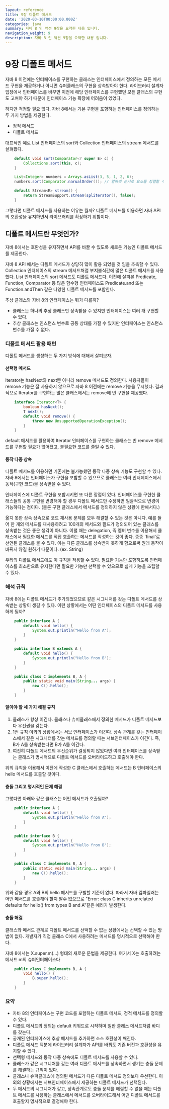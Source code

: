 ```yaml
---
layout: reference
title: 9장 디폴트 메서드
date: '2020-03-10T00:00:00.000Z'
categories: java
summary: 자바 8 인 액션 9장을 요약한 내용 입니다.
navigation_weight: 9
description: 자바 8 인 액션 9장을 요약한 내용 입니다.
---
```


# 9장 디폴트 메서드

자바 8 이전에는 인터페이스를 구현하는 클래스는 인터페이스에서 정의하는 모든 메서드 구현을 제공하거나 아니면 슈퍼클래스의 구현을 상속받아야 한다. 라이브러리 설계자 입장에서 인터페이스를 바꾸면 이전에 해당 인터페이스를 구현했던 모든 클래스의 구현도 고쳐야 하기 때문에 인터페이스 기능 확장에 어려움이 있었다.

하지만 걱정할 필요 없다. 자바 8에서는 기본 구현을 포함하는 인터페이스를 정의하는 두 가지 방법을 제공한다.

* 정적 메서드
* 디폴트 메서드

대표적인 예로 List 인터페이스의 sort와 Collection 인터페이스의 stream 메서드를 살펴봤다.

```java
    default void sort(Comparator<? super E> c) {
        Collections.sort(this, c);
    }

    List<Integer> numbers = Arrays.asList(3, 5, 1, 2, 6);
    numbers.sort(Comparator.narualOrder()); // 알파벳 순서로 요소를 정렬할 수 있다. 

    default Stream<E> stream() {
        return StreamSupport.stream(spliterator(), false);
    }
```

그렇다면 디폴트 메서드를 사용하는 이유는 뭘까? 디폴트 메서드를 이용하면 자바 API의 호환성을 유지하면서 라이브러리를 확장하기 위함이다.

## 디폴트 메서드란 무엇인가?

자바 8에서는 호환성을 유지하면서 API를 바꿀 수 있도록 새로운 기능인 디폴트 메서드를 제공한다.

자바 8 API 에서는 디폴트 메서드가 상당히 많이 활용 되었을 것 임을 추측할 수 있다. Collection 인터페이스의 stream 메서드처럼 부지불식간에 많은 디폴트 메서드를 사용했다. List 인터페이스의 sort 메서드도 디폴트 메서드다. 이전에 살펴본 Predicate, Function, Comparator 등 많은 함수형 인터페이스도 Predicate.and 또는 Function.andThen 같은 다양한 디폴트 메서드를 포함한다.

추상 클래스와 자바 8의 인터페이스는 뭐가 다를까?

* 클래스는 하나의 추상 클래스만 상속받을 수 있지만 인터페이스는 여러 개 구현할 수 있다. 
* 추상 클래스는 인스턴스 변수로 공통 상태를 가질 수 있지만 인터페이스는 인스턴스 변수를 가질 수 없다. 

### 디폴트 메서드 활용 패턴

디폴트 메서드를 생성하는 두 가지 방식에 대해서 살펴보자.

#### 선택형 메서드

Iterator는 hasNext와 next뿐 아니라 remove 메서드도 정의한다. 사용자들이 remove 기능은 잘 사용하지 않으므로 자바 8 이전에는 remove 기능을 무시했다. 결과적으로 Iterator를 구현하는 많은 클래스에서는 remove에 빈 구현을 제공했다.

```java
    interface Iterator<T> {
        boolean hasNext();
        T next();
        default void remove() {
            throw new UnsupportedOperationException();
        }
    }
```

default 메서드를 활용하여 Iterator 인터페이스를 구현하는 클래스는 빈 remove 메서드를 구현할 필요가 없어졌고, 불필요한 코드를 줄일 수 있다.

#### 동작 다중 상속

디폴트 메서드를 이용하면 기존에는 불가능했던 동작 다중 상속 기능도 구현할 수 있다. 자바 8에서는 인터페이스가 구현을 포함할 수 있으므로 클래스는 여러 인터페이스에서 동작\(구현 코드\)을 상속받을 수 있다.

인터페이스에 디폴트 구현을 포함시키면 또 다른 장점이 있다. 인터페이스를 구현한 클래스들의 공통 구현을 변경해야 할 경우 디폴트 메서드만 수정하면 일괄적으로 변경이 가능하다는 점이다. \(물론 구현 클래스에서 메서드를 정의하지 않은 상황에 한해서다.\)

옮지 못한 상속 상속으로 코드 재사용 문제를 모두 해결할 수 있는 것은 아니다. 예를 들어 한 개의 메서드를 재사용하려고 100개의 메서드와 필드가 정의되어 있는 클래스를 상속받는 것은 좋은 생각이 아니다. 이럴 때는 delegation, 즉 멤버 변수를 이용해서 클래스에서 필요한 메서드를 직접 호출하는 메서드를 작성하는 것이 좋다. 종종 'final'로 선언된 클래스를 볼 수 있다. 이는 다른 클래스를 상속받지 못하게 함으로써 원래 동작이 바뀌지 않길 원하기 때문이다. \(ex. String\)

우리의 디폴트 메서드에도 이 규칙을 적용할 수 있다. 필요한 기능만 포함하도록 인터페이스를 최소한으로 유지한다면 필요한 기능만 선택할 수 있으므로 쉽게 기능을 조립할 수 있다.

### 해석 규칙

자바 8에는 디폴트 메서드가 추가되었으므로 같은 시그니처를 갖는 디폴트 메서드를 상속받는 상황이 생길 수 있다. 이런 상황에서는 어떤 인터페이스의 디폴트 메서드를 사용하게 될까?

```java
    public interface A {
        default void hello() {
            System.out.println("Hello from A");
        }
    }

    public interface B extends A {
        default void hello() {
            System.out.println("Hello from B");
        }
    }

    public class C implements B, A {
        public static void main(String... args) {
            new C().hello();
        }
    }
```

#### 알아야 할 세 가지 해결 규칙

1. 클래스가 항상 이긴다. 클래스나 슈퍼클래스에서 정의한 메서드가 디폴트 메서드보다 우선권을 갖는다. 
2. 1번 규칙 이외의 상황에서는 서브 인터페이스가 이긴다. 상속 관계를 갖는 인터페이스에서 같은 시그니터를 갖는 메서드를 정의할 때는 서브인터페이스가 이긴다. 즉, B가 A를 상속받는다면 B가 A를 이긴다. 
3. 여전히 디폴트 메서드의 우선순위가 결정되지 않았다면 여러 인터페이스를 상속받는 클래스가 명시적으로 디폴트 메서드를 오버라이드하고 호출해야 한다. 

위의 규칙을 이용해서 이전에 작성한 C 클래스에서 호출하는 메서드는 B 인터페이스의 hello 메서드를 호출할 것이다.

#### 충돌 그리고 명시적인 문제 해결

그렇다면 아래와 같은 클래스는 어떤 메서드가 호출될까?

```java
    public interface A {
        default void hello() {
            System.out.println("Hello from A");
        }
    }

    public interface B {
        default void hello() {
            System.out.println("Hello from B");
        }
    }

    public class C implements B, A {
        public static void main(String... args) {
            new C().hello();
        }
    }
```

위와 같을 경우 A와 B의 hello 메서드를 구별할 기준이 없다. 따라서 자바 컴파일러는 어떤 메서드를 호출해야 할지 알수 없으므로 "Error: class C inherits unrelated defaults for hello\(\) from types B and A"같은 에러가 발생한다.

#### 충돌 해결

클래스와 메서드 관계로 디폴트 메서드를 선택할 수 없는 상황에서는 선택할 수 있는 방법이 없다. 개발자가 직접 클래스 C에서 사용하려는 메서드를 명시적으로 선택해야 한다.

자바 8에서는 X.super.m\(...\) 형태의 새로운 문법을 제공한다. 여기서 X는 호출하려는 메서드 m의 슈퍼인터페이스다

```java
    public class C implements B, A {
        void hello() {
            B.super.hello();
        }
    }
```

### 요약

* 자바 8의 인터페이스는 구현 코드를 포함하는 디폴트 메서드, 정적 메서드를 정의할 수 있다.
* 디폴트 메서드의 정의는 default 키워드로 시작하며 일반 클래스 메서드처럼 바디를 갖는다.
* 공개된 인터페이스에 추상 메서드를 추가하면 소스 호환성이 깨진다.
* 디폴트 메서드 덕분에 라이브러리 설계자가 API를 바꿔도 기존 버전과 호환성을 유지할 수 있다.
* 선택형 메서드와 동작 다중 상속에도 디폴트 메서드를 사용할 수 있다.
* 클래스가 같은 시그니처를 갖는 여러 디폴트 메서드를 상속하면서 생기는 충돌 문제를 해결하는 규칙이 있다.
* 클래스나 슈퍼클래스에 정의된 메서드가 다른 디폴트 메서드 정의보다 우선한다. 이 외의 상황에서는 서브인터페이스에서 제공하는 디폴트 메서드가 선택된다.
* 두 메서드의 시그니처가 같고, 상속관계로도 충돌 문제를 해결할 수 없을 때는 디폴트 메서드를 사용하는 클래스에서 메서드를 오버라이드해서 어떤 디폴트 메서드를 호출할지 명시적으로 결정해야 한다.

